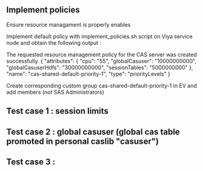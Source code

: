 ## Implement policies

Ensure resource managament is properly enables

Implement default policy with implement_policies.sh script on Viya service node and obtain the following output :

The requested resource management policy for the CAS server was created successfully.
{
    "attributes": {
        "cpu": "55",
        "globalCasuser": "10000000000",
        "globalCasuserHdfs": "30000000000",
        "sessionTables": "5000000000"
    },
    "name": "cas-shared-default-priority-1",
    "type": "priorityLevels"
}


Create corresponding custom group cas-shared-default-priority-1 in EV and add members (not SAS Administrators)

## Test case 1 : session limits


## Test case 2 : global casuser (global cas table promoted in personal caslib "casuser")


## Test case 3 : 